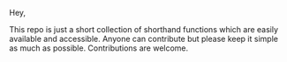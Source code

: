 Hey, 

This repo is just a short collection of shorthand functions which are easily available and accessible.  Anyone can contribute but please keep it simple as much as possible.  Contributions are welcome.
